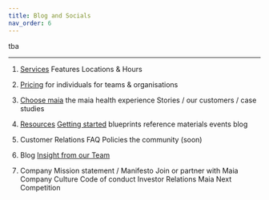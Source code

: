 ```yaml
---
title: Blog and Socials
nav_order: 6
---
```


tba

---

1. [Services](/services)
	Features
	Locations & Hours

2. [Pricing](/pricing)
	for individuals
	for teams & organisations

3. [Choose maia](/choose-maia)
	the maia health experience
	Stories / our customers / case studies

4. [Resources](resources)
	[Getting started](getting-started)
	blueprints
	reference materials
	events
	blog

5. Customer Relations
	FAQ
	Policies
	the community (soon)

6. Blog
	[Insight from our Team](//medium.com/@sjkelch)

7. Company
	Mission statement / Manifesto
	Join or partner with Maia
	Company Culture
	Code of conduct
	Investor Relations
	Maia Next Competition